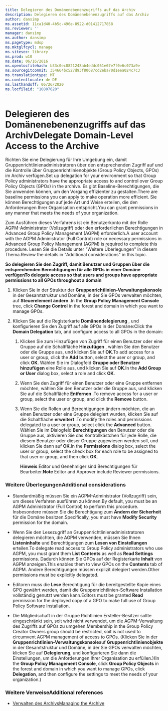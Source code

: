 ```yaml
---
title: Delegieren des Domänenebenenzugriffs auf das Archiv
description: Delegieren des Domänenebenenzugriffs auf das Archiv
author: dansimp
ms.assetid: 11ca1d40-4b5c-496e-8922-d01412717858
ms.reviewer: ''
manager: dansimp
ms.author: dansimp
ms.pagetype: mdop
ms.mktglfcycl: manage
ms.sitesec: library
ms.prod: w10
ms.date: 06/16/2016
ms.openlocfilehash: b33c0ec8821248ab4eddc051e67e7f0e6c073a9e
ms.sourcegitcommit: 354664bc527d93f80687cd2eba70d1eea024c7c3
ms.translationtype: MT
ms.contentlocale: de-DE
ms.lasthandoff: 06/26/2020
ms.locfileid: "10807620"
---
```

# <span data-ttu-id="8ec07-103">Delegieren des Domänenebenenzugriffs auf das Archiv</span><span class="sxs-lookup"><span data-stu-id="8ec07-103">Delegate Domain-Level Access to the Archive</span></span>


<span data-ttu-id="8ec07-104">Richten Sie eine Delegierung für Ihre Umgebung ein, damit Gruppenrichtlinienadministratoren über den entsprechenden Zugriff auf und die Kontrolle über Gruppenrichtlinienobjekte (Group Policy Objects, GPOs) im Archiv verfügen.</span><span class="sxs-lookup"><span data-stu-id="8ec07-104">Set up delegation for your environment so that Group Policy administrators have the appropriate access to and control over Group Policy Objects (GPOs) in the archive.</span></span> <span data-ttu-id="8ec07-105">Es gibt Baseline-Berechtigungen, die Sie anwenden können, um den Vorgang effizienter zu gestalten.</span><span class="sxs-lookup"><span data-stu-id="8ec07-105">There are baseline permissions you can apply to make operation more efficient.</span></span> <span data-ttu-id="8ec07-106">Sie können Berechtigungen auf jede Art und Weise erteilen, die den Anforderungen Ihrer Organisation entspricht.</span><span class="sxs-lookup"><span data-stu-id="8ec07-106">You can grant permissions in any manner that meets the needs of your organization.</span></span>

<span data-ttu-id="8ec07-107">Zum Ausführen dieses Verfahrens ist ein Benutzerkonto mit der Rolle AGPM-Administrator (Vollzugriff) oder den erforderlichen Berechtigungen in Advanced Group Policy Management (AGPM) erforderlich.</span><span class="sxs-lookup"><span data-stu-id="8ec07-107">A user account with the AGPM Administrator (Full Control) role or necessary permissions in Advanced Group Policy Management (AGPM) is required to complete this procedure.</span></span> <span data-ttu-id="8ec07-108">Lesen Sie die Details unter "Weitere Überlegungen" in diesem Thema.</span><span class="sxs-lookup"><span data-stu-id="8ec07-108">Review the details in "Additional considerations" in this topic.</span></span>

**<span data-ttu-id="8ec07-109">So delegieren Sie den Zugriff, damit Benutzer und Gruppen über die entsprechenden Berechtigungen für alle GPOs in einer Domäne verfügen</span><span class="sxs-lookup"><span data-stu-id="8ec07-109">To delegate access so that users and groups have appropriate permissions to all GPOs throughout a domain</span></span>**

1.  <span data-ttu-id="8ec07-110">Klicken Sie in der Struktur der **Gruppenrichtlinien-Verwaltungskonsole** in der Gesamtstruktur und Domäne, in der Sie GPOs verwalten möchten, auf **Steuerelement ändern** .</span><span class="sxs-lookup"><span data-stu-id="8ec07-110">In the **Group Policy Management Console** tree, click **Change Control** in the forest and domain in which you want to manage GPOs.</span></span>

2.  <span data-ttu-id="8ec07-111">Klicken Sie auf die Registerkarte **Domänendelegierung** , und konfigurieren Sie den Zugriff auf alle GPOs in der Domäne:</span><span class="sxs-lookup"><span data-stu-id="8ec07-111">Click the **Domain Delegation** tab, and configure access to all GPOs in the domain:</span></span>

    1.  <span data-ttu-id="8ec07-112">Klicken Sie zum Hinzufügen von Zugriff für einen Benutzer oder eine Gruppe auf die Schaltfläche **Hinzufügen** , wählen Sie den Benutzer oder die Gruppe aus, und klicken Sie auf **OK**.</span><span class="sxs-lookup"><span data-stu-id="8ec07-112">To add access for a user or group, click the **Add** button, select the user or group, and click **OK**.</span></span> <span data-ttu-id="8ec07-113">Wählen Sie im Dialogfeld **Gruppe oder Benutzer hinzufügen** eine Rolle aus, und klicken Sie auf **OK**.</span><span class="sxs-lookup"><span data-stu-id="8ec07-113">In the **Add Group or User** dialog box, select a role and click **OK**.</span></span>

    2.  <span data-ttu-id="8ec07-114">Wenn Sie den Zugriff für einen Benutzer oder eine Gruppe entfernen möchten, wählen Sie den Benutzer oder die Gruppe aus, und klicken Sie auf die Schaltfläche **Entfernen** .</span><span class="sxs-lookup"><span data-stu-id="8ec07-114">To remove access for a user or group, select the user or group, and click the **Remove** button.</span></span>

    3.  <span data-ttu-id="8ec07-115">Wenn Sie die Rollen und Berechtigungen ändern möchten, die an einen Benutzer oder eine Gruppe delegiert wurden, klicken Sie auf die Schaltfläche **erweitert** .</span><span class="sxs-lookup"><span data-stu-id="8ec07-115">To modify the roles and permissions delegated to a user or group, select click the **Advanced** button.</span></span> <span data-ttu-id="8ec07-116">Wählen Sie im Dialogfeld **Berechtigungen** den Benutzer oder die Gruppe aus, aktivieren Sie das Kontrollkästchen für jede Rolle, die diesem Benutzer oder dieser Gruppe zugewiesen werden soll, und klicken Sie dann auf **OK**.</span><span class="sxs-lookup"><span data-stu-id="8ec07-116">In the **Permissions** dialog box, select the user or group, select the check box for each role to be assigned to that user or group, and then click **OK**.</span></span>

        <span data-ttu-id="8ec07-117">**Hinweis**  Editor und Genehmiger sind Berechtigungen für Bearbeiter.</span><span class="sxs-lookup"><span data-stu-id="8ec07-117">**Note** Editor and Approver include Reviewer permissions.</span></span>

         

### <span data-ttu-id="8ec07-118">Weitere Überlegungen</span><span class="sxs-lookup"><span data-stu-id="8ec07-118">Additional considerations</span></span>

-   <span data-ttu-id="8ec07-119">Standardmäßig müssen Sie ein AGPM-Administrator (Vollzugriff) sein, um dieses Verfahren ausführen zu können.</span><span class="sxs-lookup"><span data-stu-id="8ec07-119">By default, you must be an AGPM Administrator (Full Control) to perform this procedure.</span></span> <span data-ttu-id="8ec07-120">Insbesondere müssen Sie die Berechtigung zum **Ändern der Sicherheit** für die Domäne besitzen.</span><span class="sxs-lookup"><span data-stu-id="8ec07-120">Specifically, you must have **Modify Security** permission for the domain.</span></span>

-   <span data-ttu-id="8ec07-121">Wenn Sie den Lesezugriff an Gruppenrichtlinienadministratoren delegieren möchten, die AGPM verwenden, müssen Sie Ihnen **Listeninhalte** und Berechtigungen zum **Lesen von Einstellungen** erteilen.</span><span class="sxs-lookup"><span data-stu-id="8ec07-121">To delegate read access to Group Policy administrators who use AGPM, you must grant them **List Contents** as well as **Read Settings** permissions.</span></span> <span data-ttu-id="8ec07-122">Dadurch können Sie GPOs auf der Registerkarte **Inhalt** von AGPM anzeigen.</span><span class="sxs-lookup"><span data-stu-id="8ec07-122">This enables them to view GPOs on the **Contents** tab of AGPM.</span></span> <span data-ttu-id="8ec07-123">Andere Berechtigungen müssen explizit delegiert werden.</span><span class="sxs-lookup"><span data-stu-id="8ec07-123">Other permissions must be explicitly delegated.</span></span>

-   <span data-ttu-id="8ec07-124">Editoren muss die **Lese** Berechtigung für die bereitgestellte Kopie eines GPO gewährt werden, damit die Gruppenrichtlinien-Software Installation vollständig genutzt werden kann.</span><span class="sxs-lookup"><span data-stu-id="8ec07-124">Editors must be granted **Read** permission for the deployed copy of a GPO to make full use of Group Policy Software Installation.</span></span>

-   <span data-ttu-id="8ec07-125">Die Mitgliedschaft in der Gruppe Richtlinien Ersteller-Besitzer sollte eingeschränkt sein, soit wird nicht verwendet, um die AGPM-Verwaltung des Zugriffs auf GPOs zu umgehen.</span><span class="sxs-lookup"><span data-stu-id="8ec07-125">Membership in the Group Policy Creator Owners group should be restricted, soit is not used to circumvent AGPM management of access to GPOs.</span></span> <span data-ttu-id="8ec07-126">(Klicken Sie in der **Gruppenrichtlinien-Verwaltungskonsole**auf **Gruppenrichtlinienobjekte** in der Gesamtstruktur und Domäne, in der Sie GPOs verwalten möchten, klicken Sie auf **Delegierung**, und konfigurieren Sie dann die Einstellungen, um die Anforderungen Ihrer Organisation zu erfüllen.)</span><span class="sxs-lookup"><span data-stu-id="8ec07-126">(In the **Group Policy Management Console**, click **Group Policy Objects** in the forest and domain in which you want to manage GPOs, click **Delegation**, and then configure the settings to meet the needs of your organization.)</span></span>

### <span data-ttu-id="8ec07-127">Weitere Verweise</span><span class="sxs-lookup"><span data-stu-id="8ec07-127">Additional references</span></span>

-   [<span data-ttu-id="8ec07-128">Verwalten des Archivs</span><span class="sxs-lookup"><span data-stu-id="8ec07-128">Managing the Archive</span></span>](managing-the-archive-agpm40.md)

 

 





